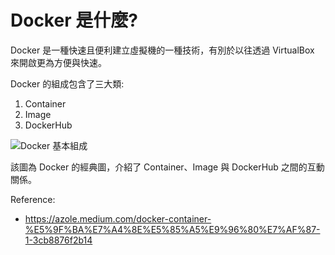 # Docker 是什麼?

Docker 是一種快速且便利建立虛擬機的一種技術，有別於以往透過 VirtualBox 來開啟更為方便與快速。

Docker 的組成包含了三大類:
1. Container
2. Image
3. DockerHub


![Docker 基本組成](https://miro.medium.com/max/1188/1*DkIQGsv9YsPgB0dQpIfikA.png)

該圖為 Docker 的經典圖，介紹了 Container、Image 與 DockerHub 之間的互動關係。


Reference: 
- https://azole.medium.com/docker-container-%E5%9F%BA%E7%A4%8E%E5%85%A5%E9%96%80%E7%AF%87-1-3cb8876f2b14
